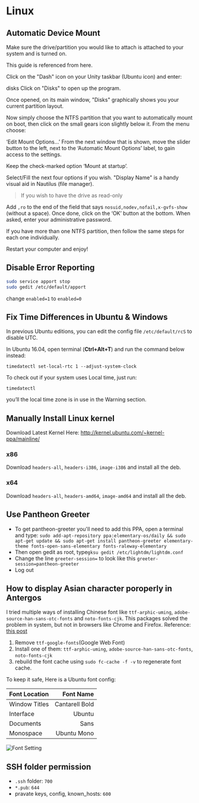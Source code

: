 # Linux

## Automatic Device Mount

Make sure the drive/partition you would like to attach is attached to your system and is turned on.

This guide is referenced from here.

Click on the "Dash" icon on your Unity taskbar (Ubuntu icon) and enter:

disks
Click on "Disks" to open up the program.

Once opened, on its main window, "Disks" graphically shows you your current partition layout.

Now simply choose the NTFS partition that you want to automatically mount on boot, then click on the small gears icon slightly below it. From the menu choose:

‘Edit Mount Options…’
From the next window that is shown, move the slider button to the left, next to the ‘Automatic Mount Options’ label, to gain access to the settings.

Keep the check-marked option ‘Mount at startup’.

Select/Fill the next four options if you wish. "Display Name" is a handy visual aid in Nautilus (file manager).

> If you wish to have the drive as read-only

Add `,ro` to the end of the field that says `nosuid,nodev,nofail,x-gvfs-show` (without a space).
Once done, click on the ‘OK’ button at the bottom. When asked, enter your administrative password.

If you have more than one NTFS partition, then follow the same steps for each one individually.

Restart your computer and enjoy!

## Disable Error Reporting

```sh
sudo service apport stop
sudo gedit /etc/default/apport
```

change `enabled=1` to `enabled=0`

## Fix Time Differences in Ubuntu & Windows
In previous Ubuntu editions, you can edit the config file `/etc/default/rcS` to disable UTC.

In Ubuntu 16.04, open terminal (**Ctrl+Alt+T**) and run the command below instead:

`timedatectl set-local-rtc 1 --adjust-system-clock`

To check out if your system uses Local time, just run:

`timedatectl`

you’ll the local time zone is in use in the Warning section.

## Manually Install Linux kernel

Download Latest Kernel Here:
<http://kernel.ubuntu.com/~kernel-ppa/mainline/>

### x86

Download `headers-all`, `headers-i386`, `image-i386` and install all the deb.

### x64

Download `headers-all`, `headers-amd64`, `image-amd64` and install all the deb.

## Use Pantheon Greeter

- To get pantheon-greeter you'll need to add this PPA, open a terminal and type:
`sudo add-apt-repository ppa:elementary-os/daily && sudo apt-get update && sudo apt-get install pantheon-greeter elementary-theme fonts-open-sans-elementary fonts-raleway-elementary`
- Then open gedit as root, type`gksu gedit /etc/lightdm/lightdm.conf`
- Change the line `greeter-session=` to look like this `greeter-session=pantheon-greeter`
- Log out

## How to display Asian character poroperly in Antergos

I tried multiple ways of installing Chinese font like `ttf-arphic-uming`, `adobe-source-han-sans-otc-fonts` and `noto-fonts-cjk`. This packages solved the problem in system, but not in browsers like Chrome and Firefox. 
Reference: [this post](https://bbs.archlinux.org/viewtopic.php?id=158897)

1. Remove `ttf-google-fonts`(Google Web Font)
2. Install one of them: `ttf-arphic-uming`, `adobe-source-han-sans-otc-fonts`, `noto-fonts-cjk`
3. rebuild the font cache using `sudo fc-cache -f -v` to regenerate font cache. 

To keep it safe, Here is a Ubuntu font config:

| Font Location |     Font  Name |
| :------------ | -------------: |
| Window Titles | Cantarell Bold |
| Interface     |         Ubuntu |
| Documents     |           Sans |
| Monospace     |    Ubuntu Mono |

![Font Setting](/images/antergos-font-settings.png)

## SSH folder permission

 - `.ssh` folder: `700`
 - `*.pub`: `644`
 - pravate keys, config, known_hosts: `600`